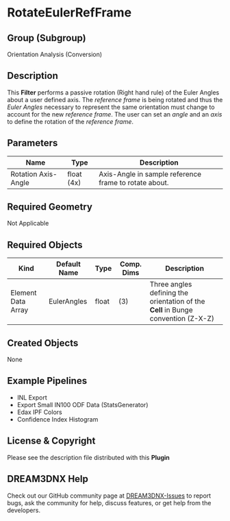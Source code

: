 # RotateEulerRefFrame

## Group (Subgroup) ##

Orientation Analysis (Conversion)

## Description ##

This **Filter** performs a passive rotation (Right hand rule) of the Euler Angles about a user defined axis. The *reference frame* is being rotated and thus the *Euler Angles* necessary to represent the same orientation must change to account for the new *reference frame*.  The user can set an *angle* and an *axis* to define the rotation of the *reference frame*.

## Parameters ##

| Name | Type | Description |
|------|------|-------------|
| Rotation Axis-Angle | float (4x) | Axis-Angle in sample reference frame to rotate about. |

## Required Geometry ##

Not Applicable

## Required Objects ##

| Kind                      | Default Name | Type     | Comp. Dims | Description                                 |
|---------------------------|--------------|----------|------------|---------------------------------------------|
| Element Data Array | EulerAngles | float | (3) | Three angles defining the orientation of the **Cell** in Bunge convention (Z-X-Z) |

## Created Objects ##

None

## Example Pipelines ##

+ INL Export
+ Export Small IN100 ODF Data (StatsGenerator)
+ Edax IPF Colors
+ Confidence Index Histogram

## License & Copyright ##

Please see the description file distributed with this **Plugin**

## DREAM3DNX Help

Check out our GitHub community page at [DREAM3DNX-Issues](https://github.com/BlueQuartzSoftware/DREAM3DNX-Issues) to report bugs, ask the community for help, discuss features, or get help from the developers.


